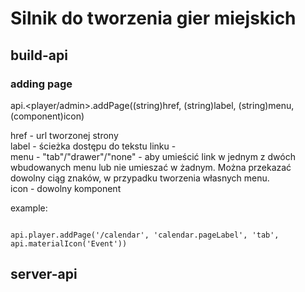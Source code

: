 # Silnik do tworzenia gier miejskich

## build-api
### adding page

api.<player/admin>.addPage((string)href, (string)label, (string)menu, (component)icon)

href - url tworzonej strony  
label - ścieżka dostępu do tekstu linku -  
menu - "tab"/"drawer"/"none" - aby umieścić link w jednym z dwóch wbudowanych menu lub nie umieszać w żadnym. Można przekazać dowolny ciąg znaków, w przypadku tworzenia własnych menu.  
icon - dowolny komponent 


example: 


```

api.player.addPage('/calendar', 'calendar.pageLabel', 'tab', api.materialIcon('Event'))

```


## server-api